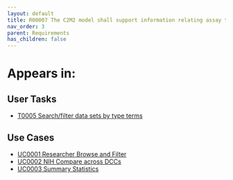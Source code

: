 ```yaml
---
layout: default
title: R00007 The C2M2 model shall support information relating assay types to CF programs
nav_order: 3
parent: Requirements
has_children: false
---
```


# Appears in:


## User Tasks

-   [T0005 Search/filter data sets by type terms](../user-tasks/searchfilter-data-sets-by-type-terms.md)


## Use Cases

-   [UC0001 Researcher Browse and Filter](../use-cases/browse-and-filter.md)
-   [UC0002 NIH Compare across DCCs](../use-cases/multi-compare-custodian.md)
-   [UC0003 Summary Statistics](../use-cases/summary-statistics.md)
